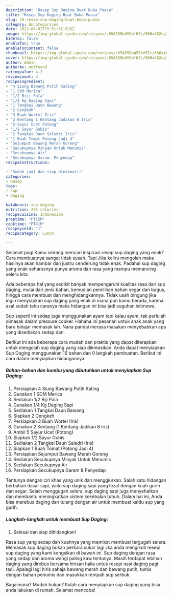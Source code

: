 ```yaml
---
description: "Resep Sup Daging Buat Buka Puasa"
title: "Resep Sup Daging Buat Buka Puasa"
slug: 29-resep-sup-daging-buat-buka-puasa
category: Uncategorized
date: 2022-06-02T15:51:52.628Z
image: https://img-global.cpcdn.com/recipes/c654558b455bf67c/680x482cq70/sup-daging-foto-resep-utama.jpg
hideToc: false
enableToc: true
enableTocContent: false
thumbnail: https://img-global.cpcdn.com/recipes/c654558b455bf67c/680x482cq70/sup-daging-foto-resep-utama.jpg
cover: https://img-global.cpcdn.com/recipes/c654558b455bf67c/680x482cq70/sup-daging-foto-resep-utama.jpg
author: Admin
authorAv: notfound
ratingvalue: 4.2
reviewcount: 3
recipeingredient:
- "4 Siung Bawang Putih Kating"
- "1 SDM Merica"
- "1/2 Biji Pala"
- "1/4 Kg Daging Sapi"
- "1 Tangkai Daun Bawang"
- "2 Cengkeh"
- "3 Buah Wortel Iris"
- "2 Kentang 1 Kentang Jadikan 8 Iris"
- "5 Sayur Ucet Potong"
- "1/2 Sayur Gubis"
- "2 Tangkai Daun Seledri Iris"
- "1 Buah Tomat Potong Jadi 4"
- "Sejumput Bawang Merah Goreng"
- "Secukupnya Minyak Untuk Menumis"
- "Secukupnya Air"
- "Secukupnya Garam  Penyedap"
recipeinstructions:

- "Sudah jadi dan siap dinikmati!"
categories:
- Resep
tags:
- sup
- daging

katakunci: sup daging 
nutrition: 255 calories
recipecuisine: Indonesian
preptime: "PT15M"
cooktime: "PT41M"
recipeyield: "1"
recipecategory: Lunch

---
```



Selamat pagi Kamu sedang mencari inspirasi resep sup daging yang enak? Cara membuatnya sangat tidak susah. Tapi Jika keliru mengolah maka hasilnya akan hambar dan justru cenderung tidak enak. Padahal sup daging yang enak seharusnya punya aroma dan rasa yang mampu memancing selera kita.


Ada beberapa hal yang sedikit banyak mempengaruhi kualitas rasa dari sup daging, mulai dari jenis bahan, kemudian pemilihan bahan segar dan bagus, hingga cara membuat dan menghidangkannya. Tidak usah bingung jika ingin menyiapkan sup daging yang enak di mana pun kamu berada, karena asal sudah tahu caranya maka hidangan ini bisa jadi suguhan istimewa.

Sup seperti ini sedap juga menggunakan ayam tapi kalau ayam, tak perlulah dimasak dalam pressure cooker. Hahaha ini pesanan untuk anak anak yang baru belajar memasak lah. Nana pandai merasa masakan menyebabkan apa yang disediakan sedap dan.


Berikut ini ada beberapa cara mudah dan praktis yang dapat diterapkan untuk mengolah sup daging yang siap dikreasikan. Anda dapat menyiapkan Sup Daging menggunakan 16 bahan dan 0 langkah pembuatan. Berikut ini cara dalam menyiapkan hidangannya.

<!--inarticleads1-->

##### Bahan-bahan dan bumbu yang dibutuhkan untuk menyiapkan Sup Daging:

1. Persiapkan 4 Siung Bawang Putih Kating
1. Gunakan 1 SDM Merica
1. Sediakan 1/2 Biji Pala
1. Gunakan 1/4 Kg Daging Sapi
1. Sediakan 1 Tangkai Daun Bawang
1. Siapkan 2 Cengkeh
1. Persiapkan 3 Buah Wortel (Iris)
1. Gunakan 2 Kentang (1 Kentang Jadikan 8 Iris)
1. Ambil 5 Sayur Ucet (Potong)
1. Siapkan 1/2 Sayur Gubis
1. Sediakan 2 Tangkai Daun Seledri (Iris)
1. Siapkan 1 Buah Tomat (Potong Jadi 4)
1. Persiapkan Sejumput Bawang Merah Goreng
1. Sediakan Secukupnya Minyak Untuk Menumis
1. Sediakan Secukupnya Air
1. Persiapkan Secukupnya Garam &amp; Penyedap


Tentunya dengan ciri khas yang unik dan menggiurkan. Salah satu hidangan berbahan dasar sapi, yaitu sup daging sapi yang lezat dengan kuah gurih dan segar. Selain menggugah selera, sup daging sapi juga menyehatkan dan membantu meningkatkan sistem kekebalan tubuh. Dalam hal ini, Anda bisa merebus daging dan tulang dengan air untuk membuat kaldu sup yang gurih. 

<!--inarticleads2-->

##### Langkah-langkah untuk membuat Sup Daging:


1. Selesai dan siap dihidangkan!

Rasa sup yang sedap dan kuahnya yang memikat membuat tergugah selera. Memasak sup daging bukan perkara sukar lagi jika anda mengikuti resepi sup daging yang kami kongsikan di bawah ini. Sup daging dengan rasa yang sedap dan aroma wangi paling kaw tentunya. Masih terdapat lebihan daging yang direbus bersama hirisan halia untuk resepi nasi daging pagi tadi. Apalagi lagi hiris sahaja bawang merah dan bawang putih, tumis dengan bahan penumis dan masukkan rempah sup serbuk. 

Bagaimana? Mudah bukan? Itulah cara menyiapkan sup daging yang bisa anda lakukan di rumah. Selamat mencoba!
